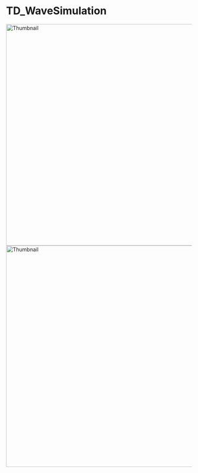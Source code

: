 # TD_WaveSimulation
<img alt="Thumbnail" src="https://github.com/kodai100/TD_WaveSimulation/blob/master/Thumbnails/a.gif" width=600>

<img alt="Thumbnail" src="https://github.com/kodai100/TD_WaveSimulation/blob/master/Thumbnails/wave.gif" width=600>
